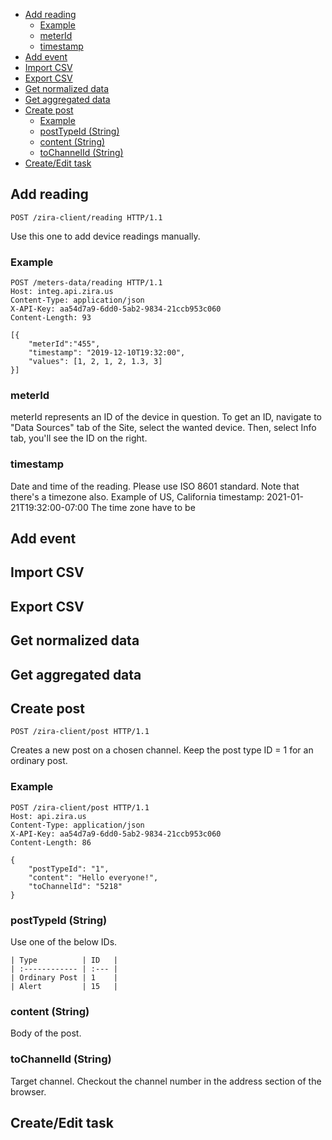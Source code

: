 
- [Add reading](#add-reading)
  - [Example](#example)
  - [meterId](#meterid)
  - [timestamp](#timestamp)
- [Add event](#add-event)
- [Import CSV](#import-csv)
- [Export CSV](#export-csv)
- [Get normalized data](#get-normalized-data)
- [Get aggregated data](#get-aggregated-data)
- [Create post](#create-post)
  - [Example](#example-1)
  - [postTypeId (String)](#posttypeid-string)
  - [content (String)](#content-string)
  - [toChannelId (String)](#tochannelid-string)
- [Create/Edit task](#createedit-task)
  

## Add reading
```
POST /zira-client/reading HTTP/1.1
```
Use this one to add device readings manually.

### Example
```
POST /meters-data/reading HTTP/1.1
Host: integ.api.zira.us
Content-Type: application/json
X-API-Key: aa54d7a9-6dd0-5ab2-9834-21ccb953c060
Content-Length: 93

[{
	"meterId":"455",
	"timestamp": "2019-12-10T19:32:00",
	"values": [1, 2, 1, 2, 1.3, 3]
}]

```
### meterId
meterId represents an ID of the device in question.
To get an ID, navigate to "Data Sources" tab of the Site, select the wanted device.
Then, select Info tab, you'll see the ID on the right.

### timestamp
Date and time of the reading. Please use ISO 8601 standard.
Note that there's a timezone also. Example of US, California timestamp: 
2021-01-21T19:32:00-07:00
The time zone have to be 

## Add event
## Import CSV
## Export CSV
## Get normalized data
## Get aggregated data
## Create post
```
POST /zira-client/post HTTP/1.1
```
Creates a new post on a chosen channel.
Keep the post type ID = 1 for an ordinary post.

### Example
```
POST /zira-client/post HTTP/1.1
Host: api.zira.us
Content-Type: application/json
X-API-Key: aa54d7a9-6dd0-5ab2-9834-21ccb953c060
Content-Length: 86

{
    "postTypeId": "1",
    "content": "Hello everyone!",
    "toChannelId": "5218"
}
```

### postTypeId (String)
Use one of the below IDs.
```
| Type          | ID   |
| :------------ | :--- |
| Ordinary Post | 1    |
| Alert         | 15   |
```

### content (String)
Body of the post.

### toChannelId (String)
Target channel. 
Checkout the channel number in the address section of the browser.



## Create/Edit task